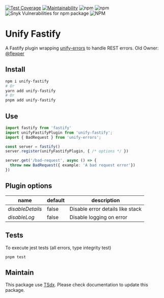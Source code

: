 [![Test Coverage](https://api.codeclimate.com/v1/badges/d47a13f51cd7b2e75029/test_coverage)](https://codeclimate.com/github/qlaffont/unify-fastify/test_coverage)
[![Maintainability](https://api.codeclimate.com/v1/badges/d47a13f51cd7b2e75029/maintainability)](https://codeclimate.com/github/qlaffont/unify-fastify/maintainability)
![npm](https://img.shields.io/npm/v/unify-fastify) ![npm](https://img.shields.io/npm/dm/unify-fastify) ![Snyk Vulnerabilities for npm package](https://img.shields.io/snyk/vulnerabilities/npm/unify-fastify) ![NPM](https://img.shields.io/npm/l/unify-fastify)
# Unify Fastify

A Fastify plugin wrapping [unify-errors](https://github.com/qlaffont/unify-errors) to handle REST errors. Old Owner: [@flexper](https://github.com/flexper)

## Install

```sh
npm i unify-fastify
# Or
yarn add unify-fastify
# Or
pnpm add unify-fastify
```

## Use

```typescript
import fastify from 'fastify'
import unifyFastifyPlugin from 'unify-fastify';
import { BadRequest } from 'unify-errors';

const server = fastify()
server.register(unifyFastifyPlugin, { /* options */ })

server.get('/bad-request', async () => {
  throw new BadRequest({ example: 'A bad request error'})
})
```

## Plugin options

| name             | default | description                      |
| ---------------- | ------- | -------------------------------- |
| _disableDetails_ | false   | Disable error details like stack |
| _disableLog_     | false   | Disable logging on error         |


## Tests

To execute jest tests (all errors, type integrity test)

```
pnpm test
```

## Maintain

This package use [TSdx](https://github.com/jaredpalmer/tsdx). Please check documentation to update this package.
